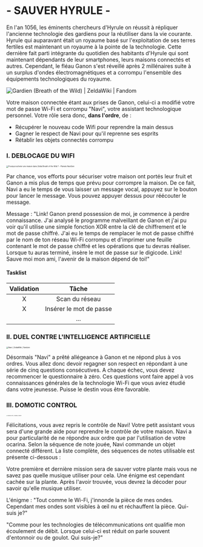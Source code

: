 #                                                                                                                                 - SAUVER HYRULE - 



En l'an 1056, les éminents chercheurs d'Hyrule on réussit à répliquer l'ancienne technologie des gardiens pour la réutiliser dans la vie courante. Hyrule qui auparavant était un royaume basé sur l'exploitation de ses terres fertiles est maintenant un royaume à la pointe de la technologie. Cette dernière fait parti intégrante du quotidien des habitants d'Hyrule qui sont maintenant dépendants de leur smartphones, leurs maisons connectés et autres. Cependant, le fléau Ganon s'est réveillé après 2 millénaires suite à un surplus d'ondes électromagnétiques et a corrompu l'ensemble des équipements technologiques du royaume.

![Gardien (Breath of the Wild) | ZeldaWiki | Fandom](https://static.wikia.nocookie.net/zelda/images/5/58/Gardien_Artwork_BOTW.png/revision/latest/scale-to-width-down/340?cb=20160620112616&path-prefix=fr)



Votre maison connectée étant aux prises de Ganon, celui-ci a modifié votre mot de passe Wi-Fi et corrompu "Navi", votre assistant technologique personnel. Votre rôle sera donc, **dans l'ordre**, de :

- Récupérer le nouveau code Wifi pour reprendre la main dessus
- Gagner le respect de Navi pour qu'il reprenne ses esprits
- Rétablir les objets connectés corrompu



### I. DEBLOCAGE DU WIFI

<img src="https://www.planete-nextgen.com/wp-content/uploads/2017/03/maison-link.jpg" alt="Pourquoi acheter une maison dans Zelda Breath of the Wild ? - Planete  NextGen" style="zoom:33%;" />



Par chance, vos efforts pour sécuriser votre maison ont portés leur fruit et Ganon a mis plus de temps que prévu pour corrompre la maison. De ce fait, Navi a eu le temps de vous laisser un message vocal, appuyez sur le bouton pour lancer le message. Vous pouvez appuyer dessus pour réécouter le message. 

Message : "Link! Ganon prend possession de moi, je commence à perdre connaissance. J'ai analysé le programme malveillant de Ganon et j'ai pu voir qu'il utilise une simple fonction XOR entre la clé de chiffrement et le mot de passe chiffré. J'ai eu le temps de remplacer le mot de passe chiffré par le nom de ton réseau Wi-Fi corrompu et d'imprimer une feuille contenant le mot de passe chiffré et les opérations que tu devras réaliser. Lorsque tu auras terminé, insère le mot de passe sur le digicode. Link! Sauve moi mon ami, l'avenir de la maison dépend de toi!"

#### Tasklist

| Validation |          Tâche          |
| :--------: | :---------------------: |
|     X      |     Scan du réseau      |
|     X      | Insérer le mot de passe |
|            |           ...           |



### II. DUEL CONTRE L'INTELLIGENCE ARTIFICIELLE

<img src="https://static.wikia.nocookie.net/zelda/images/a/ac/Navi.png/revision/latest/top-crop/width/220/height/220?cb=20111207020430&path-prefix=fr" alt="Navi | ZeldaWiki | Fandom" style="zoom:33%;" />

Désormais "Navi" a prêté allégeance à Ganon et ne répond plus à vos ordres. Vous allez donc devoir regagner son respect en répondant à une série de cinq questions consécutives. A chaque échec, vous devez recommencer le questionnaire à zéro. Ces questions vont faire appel à vos connaissances générales de la technologie Wi-Fi que vous aviez étudié dans votre jeunesse. Puisse le destin vous être favorable.  



### III. DOMOTIC CONTROL

<img src="https://static.wikia.nocookie.net/zelda/images/3/33/Ocarina_du_Vent_artwork_TMC.png/revision/latest?cb=20130314142835&path-prefix=fr" alt="Ocarina du Vent | ZeldaWiki | Fandom" style="zoom: 15%;" />

Félicitations, vous avez repris le contrôle de Navi! Votre petit assistant vous sera d'une grande aide pour reprendre le contrôle de votre maison. Navi a pour particularité de ne répondre aux ordre que par l'utilisation de votre ocarina. Selon la séquence de note jouée, Navi commande un objet connecté différent. La liste complète, des séquences de notes utilisable est présente ci-dessous : 





Votre première et dernière mission sera de sauver votre plante mais vous ne savez pas quelle musique utiliser pour cela. Une énigme est cependant cachée sur la plante. Après l'avoir trouvée, vous devrez la décoder pour savoir qu'elle musique utiliser.

L'énigme : "Tout comme le Wi-Fi, j'innonde la pièce de mes ondes. Cependant mes ondes sont visibles à œil nu et réchauffent la pièce. Qui-suis je?"

"Comme pour les technologies de télécommunications ont qualifie mon écoulement de débit. Lorsque celui-ci est réduit on parle souvent d'entonnoir ou de goulot. Qui suis-je?"